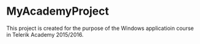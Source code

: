 # MyAcademyProject
This project is created for the purpose of the Windows applicatioin course in Telerik Academy 2015/2016.
